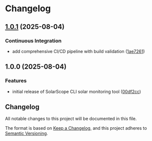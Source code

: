 # Changelog

## [1.0.1](https://github.com/sujithq/super-duper-funicular/compare/v1.0.0...v1.0.1) (2025-08-04)


### Continuous Integration

* add comprehensive CI/CD pipeline with build validation ([1ae7261](https://github.com/sujithq/super-duper-funicular/commit/1ae7261c5118de21218a12ad3e276e3d0d680327))

## 1.0.0 (2025-08-04)


### Features

* initial release of SolarScope CLI solar monitoring tool ([00df2cc](https://github.com/sujithq/super-duper-funicular/commit/00df2ccc8b324a8a5ae3cf5eebea9bdbce8adfc7))

## Changelog

All notable changes to this project will be documented in this file.

The format is based on [Keep a Changelog](https://keepachangelog.com/en/1.0.0/),
and this project adheres to [Semantic Versioning](https://semver.org/spec/v2.0.0.html).
